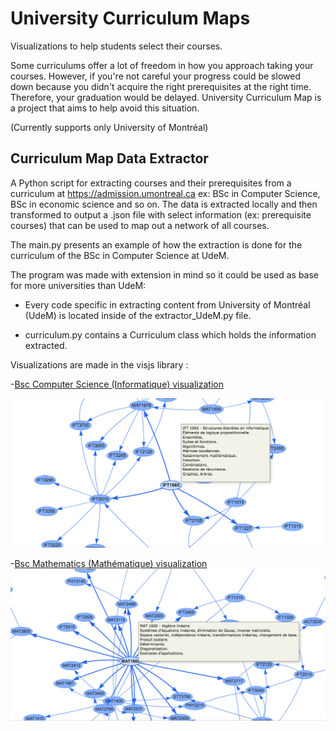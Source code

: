 # University Curriculum Maps
Visualizations to help students select their courses. 

Some curriculums offer a lot of freedom in how you approach taking your courses. However, if you're not careful your progress could be slowed down because you didn't acquire the right prerequisites at the right time. Therefore, your graduation would be delayed. University Curriculum Map is a project that aims to help avoid this situation.

(Currently supports only University of Montréal)
## Curriculum Map Data Extractor
 
 A Python script for extracting courses and their prerequisites from a curriculum at https://admission.umontreal.ca ex: BSc in Computer Science, BSc in economic science and so on. The data is extracted locally and then transformed to output a .json file with select information (ex: prerequisite courses) that can be used to map out a network of all courses. 


 The main.py presents an example of how the extraction is done for the curriculum of the BSc in Computer Science at UdeM.
 
The program was made with extension in mind so it could be used as base for more universities than UdeM:

- Every code specific in extracting content from University of Montréal (UdeM) is located inside of the extractor_UdeM.py file.

- curriculum.py contains a Curriculum class which holds the information extracted.


Visualizations are made in the visjs library :

-[Bsc Computer Science (Informatique) visualization](https://nassim-saboundji.github.io/UniversityCurriculumMaps/BScInformatique/)

  ![screenshot of the BSc Computer Science](BsInformatiqueScreenshot.png)

-[Bsc Mathematics (Mathématique) visualization](https://nassim-saboundji.github.io/UniversityCurriculumMaps/BScMath/)
  ![screenshot of the BSc Mathematics](BsMathScreenshot.png)

